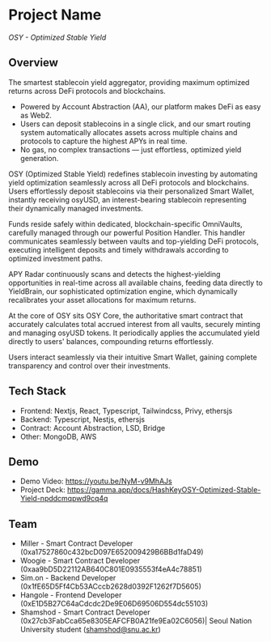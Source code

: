 # Project Name
  *OSY - Optimized Stable Yield*
## Overview
The smartest stablecoin yield aggregator, providing maximum optimized returns across DeFi protocols and blockchains.

- Powered by Account Abstraction (AA), our platform makes DeFi as easy as Web2.
- Users can deposit stablecoins in a single click, and our smart routing system automatically allocates assets across multiple chains and protocols to capture the highest APYs in real time.
-  No gas, no complex transactions — just effortless, optimized yield generation.

 OSY (Optimized Stable Yield) redefines stablecoin investing by automating yield optimization seamlessly across all DeFi protocols and blockchains. Users effortlessly deposit stablecoins via their personalized Smart Wallet, instantly receiving osyUSD, an interest-bearing stablecoin representing their dynamically managed investments.
> 

 Funds reside safely within dedicated, blockchain-specific OmniVaults, carefully managed through our powerful Position Handler. This handler communicates seamlessly between vaults and top-yielding DeFi protocols, executing intelligent deposits and timely withdrawals according to optimized investment paths. 

 APY Radar continuously scans and detects the highest-yielding opportunities in real-time across all available chains, feeding data directly to YieldBrain, our sophisticated optimization engine, which dynamically recalibrates your asset allocations for maximum returns.
 
 At the core of OSY sits OSY Core, the authoritative smart contract that accurately calculates total accrued interest from all vaults, securely minting and managing osyUSD tokens. It periodically applies the accumulated yield directly to users' balances, compounding returns effortlessly. 

 Users interact seamlessly via their intuitive Smart Wallet, gaining complete transparency and control over their investments.


## Tech Stack
- Frontend: Nextjs, React, Typescript, Tailwindcss, Privy, ethersjs
- Backend: Typescript, Nestjs, ethersjs
- Contract: Account Abstraction, LSD, Bridge
- Other: MongoDB, AWS

## Demo
- Demo Video: https://youtu.be/NyM-v9MhAJs
- Project Deck: https://gamma.app/docs/HashKeyOSY-Optimized-Stable-Yield-npddcmqpwd9cq4q

## Team
- Miller - Smart Contract Developer (0xa17527860c432bcD097E652009429B6BBd1faD49)
- Woogie - Smart Contract Developer (0xaa9bD5D22112AB640C801E0935553f4eA4c78851)
- Sim.on - Backend Developer (0x1fE65D5Ff4Cb53ACccb2628d0392F1262f7D5605)
- Hangole - Frontend Developer (0xE1D5B27C64aCdcdc2De9E06D69506D554dc55103)
- Shamshod - Smart Contract Developer (0x27cb3FabCca65e8305EAFCFB0A21fe9Ea02C6056)| Seoul Nation University student (shamshod@snu.ac.kr)
